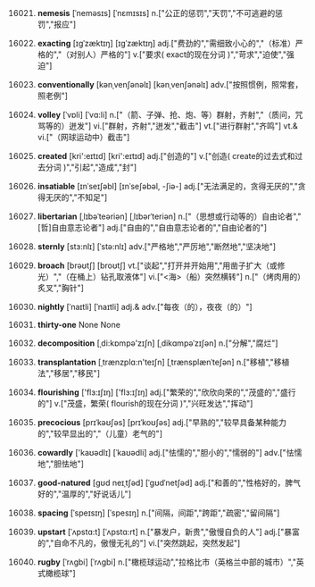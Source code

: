 16021. **nemesis**
[ˈneməsɪs]  [ˈnɛmɪsɪs]
n.["公正的惩罚","天罚","不可逃避的惩罚","报应"]  

16022. **exacting**
[ɪgˈzæktɪŋ]  [ɪɡˈzæktɪŋ]
adj.["费劲的","需细致小心的","（标准）严格的","（对别人）严格的"]  v.["要求( exact的现在分词 )","苛求","迫使","强迫"]  

16023. **conventionally**
[kənˌvenʃənəlɪ]  [kənˌvenʃənəlɪ]
adv.["按照惯例，照常套，照老例"]  

16024. **volley**
[ˈvɒli]  [ˈvɑ:li]
n.["（箭、子弹、抢、炮、等）群射，齐射","（质问，咒骂等的）迸发"]  vi.["群射，齐射","迸发","截击"]  vt.["进行群射","齐鸣"]  vt.& vi.["（网球运动中）截击"]  

16025. **created**
[kri':eɪtɪd]  [kri':eɪtɪd]
adj.["创造的"]  v.["创造( create的过去式和过去分词 )","引起","造成","封"]  

16026. **insatiable**
[ɪnˈseɪʃəbl]  [ɪnˈseʃəbəl, -ʃiə-]
adj.["无法满足的，贪得无厌的","贪得无厌的","不知足"]  

16027. **libertarian**
[ˌlɪbəˈteəriən]  [ˌlɪbərˈteriən]
n.["（思想或行动等的）自由论者","[哲]自由意志论者"]  adj.["自由的","自由意志论者的","自由论者的"]  

16028. **sternly**
[stɜ:nlɪ]  [ˈstə:nlɪ]
adv.["严格地","严厉地","断然地","坚决地"]  

16029. **broach**
[brəʊtʃ]  [broʊtʃ]
vt.["谈起","打开并开始用","用凿子扩大（或修光）","（在桶上）钻孔取液体"]  vi.["<海>（船）突然横转"]  n.["（烤肉用的）炙叉","胸针"]  

16030. **nightly**
[ˈnaɪtli]  [ˈnaɪtli]
adj.& adv.["每夜（的），夜夜（的）"]  

16031. **thirty-one**
None
None

16032. **decomposition**
[ˌdi:kɒmpə'zɪʃn]  [ˌdikɑmpəˈzɪʃən]
n.["分解","腐烂"]  

16033. **transplantation**
[ˌtrænzplɑ:n'teɪʃn]  [ˌtrænsplænˈteʃən]
n.["移植","移植法","移居","移民"]  

16034. **flourishing**
['flɜ:ɪʃɪŋ]  ['flɜ:ɪʃɪŋ]
adj.["繁荣的","欣欣向荣的","茂盛的","盛行的"]  v.["茂盛，繁荣( flourish的现在分词 )","兴旺发达","挥动"]  

16035. **precocious**
[prɪˈkəʊʃəs]  [prɪˈkoʊʃəs]
adj.["早熟的","较早具备某种能力的","较早显出的","（儿童）老气的"]  

16036. **cowardly**
['kaʊədlɪ]  [ˈkaʊədli]
adj.["怯懦的","胆小的","懦弱的"]  adv.["怯懦地","胆怯地"]  

16037. **good-natured**
[ɡʊd neɪˌtʃəd]  [ˈɡʊdˈnetʃəd]
adj.["和善的","性格好的，脾气好的","温厚的","好说话儿"]  

16038. **spacing**
[ˈspeɪsɪŋ]  [ˈspesɪŋ]
n.["间隔，间距","跨距","疏密","留间隔"]  

16039. **upstart**
[ˈʌpstɑ:t]  [ˈʌpstɑ:rt]
n.["暴发户，新贵","傲慢自负的人"]  adj.["暴富的","自命不凡的，傲慢无礼的"]  vi.["突然跳起，突然发起"]  

16040. **rugby**
[ˈrʌgbi]  [ˈrʌɡbi]
n.["橄榄球运动","拉格比市（英格兰中部的城市）","英式橄榄球"]  

